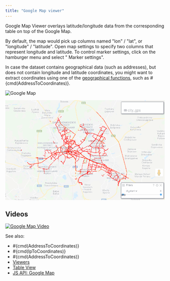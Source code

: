 ```yaml
---
title: "Google Map viewer"
---
```


Google Map Viewer overlays latitude/longitude data from the corresponding table on top of the Google Map.

By default, the map would pick up columns named "lon" / "lat", or "longitude" / "latitude". Open map settings to specify
two columns that represent longitude and latitude. To control marker settings, click on the hamburger menu and select "
Marker settings".

In case the dataset contains geographical data (such as addresses), but does not contain longitude and latitude
coordinates, you might want to extract coordinates using one of
the [geographical functions](https://public.datagrok.ai/functions?q=%23geo), such as #{cmd(AddressToCoordinates)}.

![Google Map](../../uploads/viewers/google-map.png "Google Map")

![Map big data](img/google-map-city-perf.gif "Map big data")

## Videos

[![Google Map Video](../../uploads/youtube/visualizations2.png "Open on Youtube")](https://www.youtube.com/watch?v=7MBXWzdC0-I&t=3392s)

See also:

* \#{cmd(AddressToCoordinates)}
* \#{cmd(IpToCoordinates)}
* \#{cmd(AddressToCoordinates)}
* [Viewers](../viewers/viewers.md)
* [Table View](../../datagrok/navigation/views/table-view.md)
* [JS API: Google Map](https://public.datagrok.ai/js/samples/ui/viewers/types/google-map)
